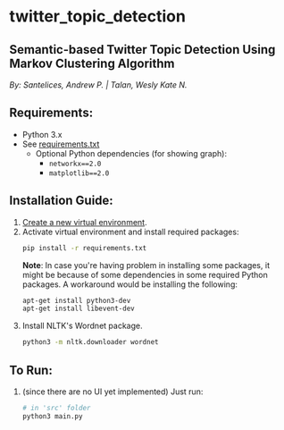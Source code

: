 # twitter_topic_detection
## Semantic-based Twitter Topic Detection Using Markov Clustering Algorithm

_By: Santelices, Andrew P. | Talan, Wesly Kate N._

## Requirements:
* Python 3.x
* See [requirements.txt](https://github.com/santels/blob/master/requirements.txt)
    * Optional Python dependencies (for showing graph):
        * `networkx==2.0`
        * `matplotlib==2.0`

## Installation Guide:
1. [Create a new virtual environment](https://docs.python.org/3/library/venv.html).
2. Activate virtual environment and install required packages:
    ```bash
    pip install -r requirements.txt
    ```
   __Note__: In case you're having problem in installing some packages, it might be because of some dependencies in some required Python packages. A workaround would be installing the following:
    ```bash
    apt-get install python3-dev
    apt-get install libevent-dev
    ```
3. Install NLTK's Wordnet package.
    ```bash
    python3 -m nltk.downloader wordnet
    ```

## To Run:
1. (since there are no UI yet implemented) Just run:
    ```bash
    # in 'src' folder
    python3 main.py
    ```
